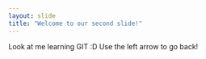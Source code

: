 ```yaml
---
layout: slide
title: "Welcome to our second slide!"
---
```

Look at me learning GIT :D
Use the left arrow to go back!